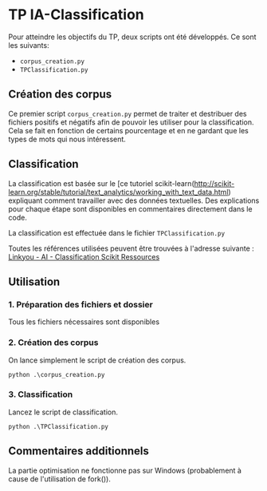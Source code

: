 # TP IA-Classification

Pour atteindre les objectifs du TP, deux scripts ont été développés. Ce sont les suivants:

* ```corpus_creation.py```
* ```TPClassification.py```

## Création des corpus

Ce premier script ```corpus_creation.py``` permet de traiter et destribuer des fichiers positifs et négatifs afin de pouvoir les utiliser pour la classification. Cela se fait en fonction de certains pourcentage et en ne gardant que les types de mots qui nous intéressent.

## Classification

La classification est basée sur le [ce tutoriel scikit-learn(http://scikit-learn.org/stable/tutorial/text_analytics/working_with_text_data.html) expliquant comment travailler avec des données textuelles. Des explications pour chaque étape sont disponibles en commentaires directement dans le code.

La classification est effectuée dans le fichier ```TPClassification.py```

Toutes les références utilisées peuvent être trouvées à l'adresse suivante :
[Linkyou - AI - Classification Scikit Ressources](https://linkyou.srvz-webapp.he-arc.ch/collection/ai-classification-scikit-ressources-10) 


## Utilisation

### 1. Préparation des fichiers et dossier

Tous les fichiers nécessaires sont disponibles 

### 2. Création des corpus

On lance simplement le script de création des corpus.

```
python .\corpus_creation.py
```

### 3. Classification

Lancez le script de classification.

```
python .\TPClassification.py
```

## Commentaires additionnels

La partie optimisation ne fonctionne pas sur Windows (probablement à cause de l'utilisation de fork()).
